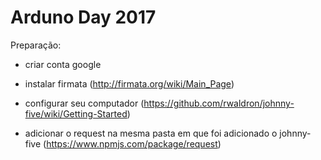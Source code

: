 # Arduno Day 2017

Preparação:

 - criar conta google
 
 - instalar firmata (http://firmata.org/wiki/Main_Page)

 - configurar seu computador (https://github.com/rwaldron/johnny-five/wiki/Getting-Started)
 
 - adicionar o request na mesma pasta em que foi adicionado o johnny-five (https://www.npmjs.com/package/request)

